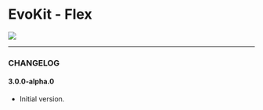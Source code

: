 # EvoKit - Flex

[![](https://img.shields.io/npm/v/evokit-flex.svg)](https://www.npmjs.com/package/evokit-flex)

---

### CHANGELOG

#### 3.0.0-alpha.0

- Initial version.
